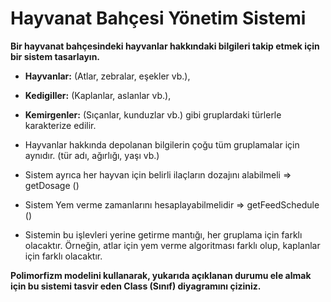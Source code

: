 # Hayvanat Bahçesi Yönetim Sistemi

**Bir hayvanat bahçesindeki hayvanlar hakkındaki bilgileri takip etmek için bir sistem tasarlayın.**

* **Hayvanlar:** (Atlar, zebralar, eşekler vb.),
* **Kedigiller:** (Kaplanlar, aslanlar vb.),
* **Kemirgenler:** (Sıçanlar, kunduzlar vb.) gibi gruplardaki türlerle karakterize edilir.

* Hayvanlar hakkında depolanan bilgilerin çoğu tüm gruplamalar için aynıdır. (tür adı, ağırlığı, yaşı vb.)
* Sistem ayrıca her hayvan için belirli ilaçların dozajını alabilmeli => getDosage ()
* Sistem Yem verme zamanlarını hesaplayabilmelidir => getFeedSchedule ()
* Sistemin bu işlevleri yerine getirme mantığı, her gruplama için farklı olacaktır. Örneğin, atlar için yem verme algoritması farklı olup, kaplanlar için farklı olacaktır.

**Polimorfizm modelini kullanarak, yukarıda açıklanan durumu ele almak için bu sistemi tasvir eden Class (Sınıf) diyagramını çiziniz.**

